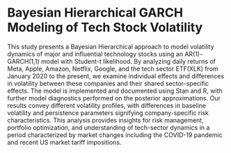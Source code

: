 # Bayesian Hierarchical GARCH Modeling of Tech Stock Volatility

This study presents a Bayesian Hierarchical approach to
model volatility dynamics of major and influential technology stocks using
an AR(1)-GARCH(1,1) model with Student-t likelihood. By analyzing
daily returns of Meta, Apple, Amazon, Netflix, Google, and the tech
sector ETF(XLK) from January 2020 to the present, we examine individual
effects and differences in volatility between these companies and
their shared sector-specific effects. The model is implemented and documented
using Stan and R, with further model diagnostics performed on
the posterior approximations. Our results convey different volatility profiles,
with differences in baseline volatility and persistence parameters
signifying company-specific risk characteristics. This analysis provides
insights for risk management, portfolio optimization, and understanding
of tech-sector dynamics in a period characterized by market changes
including the COVID-19 pandemic and recent US market tariff impositions.
